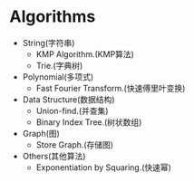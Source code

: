 # Algorithms

- String(字符串)
  - KMP Algorithm.(KMP算法)
  - Trie.(字典树)
- Polynomial(多项式)
  - Fast Fourier Transform.(快速傅里叶变换)
- Data Structure(数据结构)
  - Union-find.(并查集)
  - Binary Index Tree.(树状数组)
- Graph(图)
  - Store Graph.(存储图)
- Others(其他算法)
  - Exponentiation by Squaring.(快速幂)
